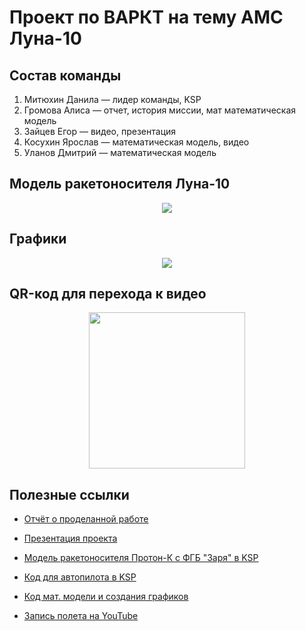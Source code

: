 # Проект по ВАРКТ на тему АМС Луна-10

## Состав команды
1.  Митюхин Данила — лидер команды, KSP
2.  Громова Алиса — отчет, история миссии, мат математическая модель
3.  Зайцев Егор — видео, презентация
4.  Косухин Ярослав — математическая модель, видео
5.  Уланов Дмитрий — математическая модель

## Модель ракетоносителя Луна-10

<p align="center">
  <img src="https://github.com/user-attachments/assets/08c8ca12-0f4e-401e-84bf-fb051ebc582f"/>
</p>

## Графики

<p align="center">
  <img src="https://github.com/user-attachments/assets/e56995a9-92c7-41b4-b418-d7bf384040fa"/>
</p>

## QR-код для перехода к видео

<p align="center">
  <img src="https://github.com/user-attachments/assets/3c1a8ac0-04fe-4899-8573-a5f28df52999" width="250" height="250"/>
</p>


## Полезные ссылки

  - [Отчёт о проделанной работе](https://github.com/mitheto/VARKT/blob/main/reports/report.docx)

  - [Презентация проекта](https://github.com/mitheto/VARKT/blob/main/reports/presentation.pptx)

  - [Модель ракетоносителя Протон-К с ФГБ "Заря" в KSP](https://github.com/d-asv-b/varkt/blob/main/KSP_craft/%D0%9F%D1%80%D0%BE%D1%82%D0%BE%D0%BD-%D0%9A_%D0%97%D0%B0%D1%80%D1%8F.craft)
  
  - [Код для автопилота в KSP](https://github.com/d-asv-b/varkt/blob/main/Python/krpc_autopilot.py)
  
  - [Код мат. модели и создания графиков](https://github.com/d-asv-b/varkt/blob/Python/show_data.py)
    
  - [Запись полета на YouTube](https://youtu.be/ManPyMjzc-k)
